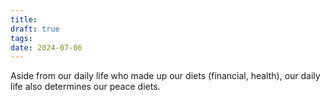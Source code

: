 ```yaml
---
title: 
draft: true
tags: 
date: 2024-07-06
---
```

Aside from our daily life who made up our diets (financial, health), our daily life also determines our peace diets. 

